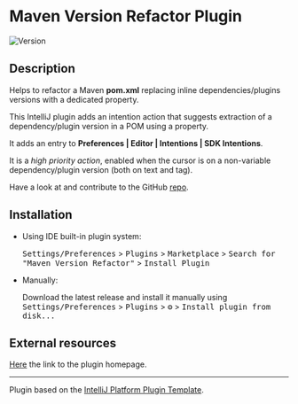 # Maven Version Refactor Plugin

![Version](https://img.shields.io/jetbrains/plugin/v/com.mirkoalicastro.mavenversionrefactor
)

## Description

<!-- Plugin description -->
Helps to refactor a Maven <strong>pom.xml</strong> replacing inline dependencies/plugins versions with a dedicated property.

This IntelliJ plugin adds an intention action that suggests extraction of a dependency/plugin version in a POM using a property.

It adds an entry to **Preferences | Editor | Intentions | SDK Intentions**.

It is a *high priority action*, enabled when the cursor is on a non-variable dependency/plugin version (both on text and tag).

Have a look at and contribute to the GitHub [repo](https://github.com/mirkoalicastro/maven-version-refactor-plugin).
<!-- Plugin description end -->

## Installation

- Using IDE built-in plugin system:
  
  <kbd>Settings/Preferences</kbd> > <kbd>Plugins</kbd> > <kbd>Marketplace</kbd> > <kbd>Search for "Maven Version Refactor"</kbd> >
  <kbd>Install Plugin</kbd>
  
- Manually:

  Download the latest release and install it manually using
  <kbd>Settings/Preferences</kbd> > <kbd>Plugins</kbd> > <kbd>⚙️</kbd> > <kbd>Install plugin from disk...</kbd>

## External resources

[Here](https://plugins.jetbrains.com/plugin/16057-maven-version-refactor) the link to the plugin homepage.

---
Plugin based on the [IntelliJ Platform Plugin Template][template].

[template]: https://github.com/JetBrains/intellij-platform-plugin-template
